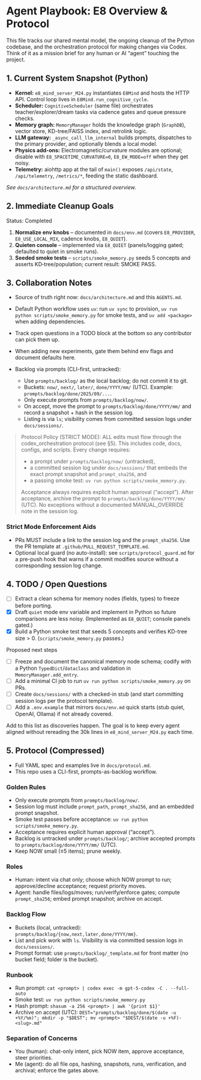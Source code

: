 # Agent Playbook: E8 Overview & Protocol

This file tracks our shared mental model, the ongoing cleanup of the Python codebase, and the orchestration protocol for making changes via Codex. Think of it as a mission brief for any human or AI “agent” touching the project.

## 1. Current System Snapshot (Python)
- **Kernel:** `e8_mind_server_M24.py` instantiates `E8Mind` and hosts the HTTP API. Control loop lives in `E8Mind.run_cognitive_cycle`.
- **Scheduler:** `CognitiveScheduler` (same file) orchestrates teacher/explorer/dream tasks via cadence gates and queue pressure checks.
- **Memory graph:** `MemoryManager` holds the knowledge graph (`GraphDB`), vector store, KD-tree/FAISS index, and retrolink logic.
- **LLM gateway:** `_async_call_llm_internal` builds prompts, dispatches to the primary provider, and optionally blends a local model.
- **Physics add-ons:** Electromagnetic/curvature modules are optional; disable with `E8_SPACETIME_CURVATURE=0`, `E8_EW_MODE=off` when they get noisy.
- **Telemetry:** aiohttp app at the tail of `main()` exposes `/api/state`, `/api/telemetry`, `/metrics/*`, feeding the static dashboard.

_See `docs/architecture.md` for a structured overview._

## 2. Immediate Cleanup Goals
Status: Completed
1. **Normalize env knobs** – documented in `docs/env.md` (covers `E8_PROVIDER`, `E8_USE_LOCAL_MIX`, cadence knobs, `E8_QUIET`).
2. **Quieten console** – implemented via `E8_QUIET` (panels/logging gated; defaulted to quiet in smoke runs).
3. **Seeded smoke tests** – `scripts/smoke_memory.py` seeds 5 concepts and asserts KD‑tree/population; current result: SMOKE PASS.

## 3. Collaboration Notes
- Source of truth right now: `docs/architecture.md` and this `AGENTS.md`.
- Default Python workflow uses `uv`: run `uv sync` to provision, `uv run python scripts/smoke_memory.py` for smoke tests, and `uv add <package>` when adding dependencies.
- Track open questions in a TODO block at the bottom so any contributor can pick them up.
- When adding new experiments, gate them behind env flags and document defaults here.

- Backlog via prompts (CLI-first, untracked):
  - Use `prompts/backlog/` as the local backlog; do not commit it to git.
  - Buckets: `now/`, `next/`, `later/`, `done/YYYY/mm/` (UTC). Example: `prompts/backlog/done/2025/09/...`.
  - Only execute prompts from `prompts/backlog/now/`.
  - On accept, move the prompt to `prompts/backlog/done/YYYY/mm/` and record a snapshot + hash in the session log.
  - Listing is via `ls`; visibility comes from committed session logs under `docs/sessions/`.

> Protocol Policy (STRICT MODE): ALL edits must flow through the codex_orchestration protocol (see §5). This includes code, docs, configs, and scripts. Every change requires:
> - a prompt under `prompts/backlog/now/` (untracked),
> - a committed session log under `docs/sessions/` that embeds the exact prompt snapshot and `prompt_sha256`, and
> - a passing smoke test: `uv run python scripts/smoke_memory.py`.
>
> Acceptance always requires explicit human approval (“accept”). After acceptance, archive the prompt to `prompts/backlog/done/YYYY/mm/` (UTC). No exceptions without a documented MANUAL_OVERRIDE note in the session log.

### Strict Mode Enforcement Aids
- PRs MUST include a link to the session log and the `prompt_sha256`. Use the PR template at `.github/PULL_REQUEST_TEMPLATE.md`.
- Optional local guard (no auto-install): see `scripts/protocol_guard.md` for a pre-push hook that warns if a commit modifies source without a corresponding session log change.
## 4. TODO / Open Questions
- [ ] Extract a clean schema for memory nodes (fields, types) to freeze before porting.
- [x] Draft `quiet` mode env variable and implement in Python so future comparisons are less noisy. (Implemented as `E8_QUIET`; console panels gated.)
- [x] Build a Python smoke test that seeds 5 concepts and verifies KD-tree size > 0. (`scripts/smoke_memory.py` passes.)

Proposed next steps
- [ ] Freeze and document the canonical memory node schema; codify with a Python `TypedDict`/`dataclass` and validation in `MemoryManager.add_entry`.
- [ ] Add a minimal CI job to run `uv run python scripts/smoke_memory.py` on PRs.
- [ ] Create `docs/sessions/` with a checked-in stub (and start committing session logs per the protocol template).
- [ ] Add a `.env.example` that mirrors `docs/env.md` quick starts (stub quiet, OpenAI, Ollama) if not already covered.

Add to this list as discoveries happen. The goal is to keep every agent aligned without rereading the 30k lines in `e8_mind_server_M24.py` each time.

## 5. Protocol (Compressed)
- Full YAML spec and examples live in `docs/protocol.md`.
- This repo uses a CLI-first, prompts-as-backlog workflow.

### Golden Rules
- Only execute prompts from `prompts/backlog/now/`.
- Session log must include `prompt_path`, `prompt_sha256`, and an embedded prompt snapshot.
- Smoke test passes before acceptance: `uv run python scripts/smoke_memory.py`.
- Acceptance requires explicit human approval (“accept”).
- Backlog is untracked under `prompts/backlog/`; archive accepted prompts to `prompts/backlog/done/YYYY/mm/` (UTC).
- Keep NOW small (≤5 items); prune weekly.

### Roles
- Human: intent via chat only; choose which NOW prompt to run; approve/decline acceptance; request priority moves.
- Agent: handle files/logs/moves; run/verify/enforce gates; compute `prompt_sha256`; embed prompt snapshot; archive on accept.

### Backlog Flow
- Buckets (local, untracked): `prompts/backlog/{now,next,later,done/YYYY/mm}`.
- List and pick work with `ls`. Visibility is via committed session logs in `docs/sessions/`.
- Prompt format: use `prompts/backlog/_template.md` for front matter (no bucket field; folder is the bucket).

### Runbook
- Run prompt: `cat <prompt> | codex exec -m gpt-5-codex -C . --full-auto`
- Smoke test: `uv run python scripts/smoke_memory.py`
- Hash prompt: `shasum -a 256 <prompt> | awk '{print $1}'`
- Archive on accept (UTC): `DEST="prompts/backlog/done/$(date -u +%Y/%m)"; mkdir -p "$DEST"; mv <prompt> "$DEST/$(date -u +%F)-<slug>.md"`

### Separation of Concerns
- You (human): chat-only intent, pick NOW item, approve acceptance, steer priorities.
- Me (agent): do all file ops, hashing, snapshots, runs, verification, and archival; enforce the gates above.
